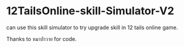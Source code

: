 12TailsOnline-skill-Simulator-V2
================================

can use this skill simulator to try upgrade skill in 12 tails online game.

Thanks to หมาป่าวาย for code.
